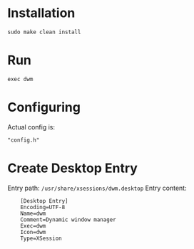 # Installation
    sudo make clean install
# Run
    exec dwm
# Configuring
Actual config is:  

    "config.h"
# Create Desktop Entry
Entry path: 
    ```/usr/share/xsessions/dwm.desktop```
Entry content:
```
    [Desktop Entry]
    Encoding=UTF-8
    Name=dwm
    Comment=Dynamic window manager
    Exec=dwm
    Icon=dwm
    Type=XSession
```

